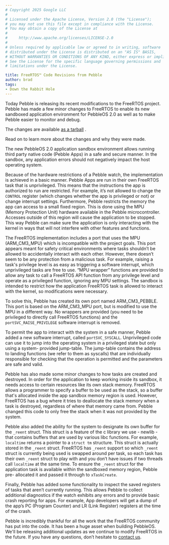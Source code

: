 ```yaml
---
# Copyright 2025 Google LLC
#
# Licensed under the Apache License, Version 2.0 (the "License");
# you may not use this file except in compliance with the License.
# You may obtain a copy of the License at
#
#     http://www.apache.org/licenses/LICENSE-2.0
#
# Unless required by applicable law or agreed to in writing, software
# distributed under the License is distributed on an "AS IS" BASIS,
# WITHOUT WARRANTIES OR CONDITIONS OF ANY KIND, either express or implied.
# See the License for the specific language governing permissions and
# limitations under the License.

title: FreeRTOS™ Code Revisions from Pebble
author: brad
tags:
- Down the Rabbit Hole
---
```


Today Pebble is releasing its recent modifications to the FreeRTOS project.
Pebble has made a few minor changes to FreeRTOS to enable its new sandboxed
application environment for PebbleOS 2.0 as well as to make Pebble easier to
monitor and debug.

The changes are available 
[as a tarball](http://assets.rebble.io.s3-website-us-east-1.amazonaws.com/dev-portal/FreeRTOS-8.0.0-Pebble.tar.gz)
.

Read on to learn more about the changes and why they were made.


The new PebbleOS 2.0 application sandbox environment allows running third party
native code (Pebble Apps) in a safe and secure manner. In the sandbox, any
application errors should not negatively impact the host operating system.

Because of the hardware restrictions of a Pebble watch, the  implementation is
achieved in a basic manner. Pebble Apps are run in their own FreeRTOS task that
is unprivileged. This means that the instructions the app is authorized to run
are restricted. For example, it’s not allowed to change the `CONTROL` register
(which changes whether the app is privileged or not) or change interrupt
settings. Furthermore, Pebble restricts the memory the app can access to a small
fixed region. This is done using the MPU (Memory Protection Unit) hardware
available in the Pebble microcontroller. Accesses outside of this region will
cause the application to be stopped. This way Pebble can make sure the
application is only interacting with the kernel in ways that will not interfere
with other features and functions.

The FreeRTOS implementation includes a port that uses the MPU (ARM_CM3_MPU)
which is incompatible with the project goals. This port appears meant for safety
critical environments where tasks shouldn’t be allowed to accidentally interact
with each other. However, there doesn’t seem to be any protection from a
malicious task. For example, raising a task's privilege level is as easy as
triggering a software interrupt, which unprivileged tasks are free to use. “MPU
wrapper” functions are provided to allow any task to call a FreeRTOS API
function from any privilege level and operate as a privileged function, ignoring
any MPU settings. The sandbox is intended to restrict how the application
FreeRTOS task is allowed to interact with the kernel, so modifications were
necessary.

To solve this, Pebble has created its own port named ARM_CM3_PEBBLE. This port
is based on the ARM_CM3_MPU port, but is modified to use the MPU in a different
way. No wrappers are provided (you need to be privileged to directly call
FreeRTOS functions) and the `portSVC_RAISE_PRIVILEGE` software interrupt is
removed.

To permit the app to interact with the system in a safe manner, Pebble added a
new software interrupt, called `portSVC_SYSCALL`. Unprivileged code can use it
to jump into the operating system in a privileged state but only using a system-
provided jump-table. The jump-table contains the address to landing functions
(we refer to them as syscalls) that are individually responsible for checking
that the operation is permitted and the parameters are safe and valid.

Pebble has also made some minor changes to how tasks are created and destroyed.
In order for the application to keep working inside its sandbox, it needs access
to certain resources like its own stack memory. FreeRTOS allows a programmer to
specify a buffer to be used as the stack, so a buffer that's allocated inside
the app sandbox memory region is used. However, FreeRTOS has a bug where it
tries to deallocate the stack memory when a task is destroyed, regardless of
where that memory came from. Pebble changed this code to only free the stack
when it was not provided by the system.

Pebble also added the ability for the system to designate its own buffer for the
`_reent` struct. This struct is a feature of the c library we use - newlib -
that contains buffers that are used by various libc functions. For example,
`localtime` returns a pointer to a `struct tm` structure. This struct is
actually stored in the `_reent` struct. FreeRTOS has `_reent` support so which
`_reent` struct is currently being used is swapped around per task, so each task
has their own `_reent` struct to play with and you don’t have issues if two
threads call `localtime` at the same time. To ensure the `_reent` struct for the
application task is available within the sandboxed memory region, Pebble pre-
allocated it and passed it through to `xTaskCreate`.

Finally, Pebble has added some functionality to inspect the saved registers of
tasks that aren’t currently running. This allows Pebble to collect additional
diagnostics if the watch exhibits any errors and to provide basic crash
reporting for apps. For example, App developers will get a dump of the app’s PC
(Program Counter) and LR (Link Register) registers at the time of the crash.

Pebble is incredibly thankful for all the work that the FreeRTOS community has
put into the code. It has been a huge asset when building PebbleOS. We'll be
releasing additional updates as we continue to modify FreeRTOS in the future. If
you have any questions, don’t hesitate to [contact us](/contact).
